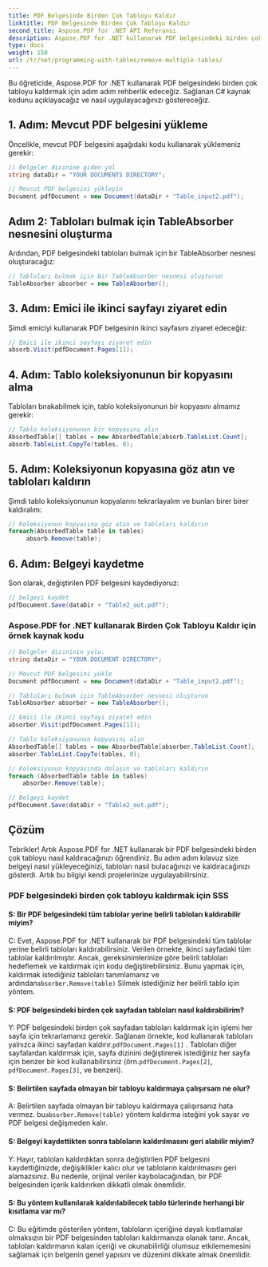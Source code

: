 ```yaml
---
title: PDF Belgesinde Birden Çok Tabloyu Kaldır
linktitle: PDF Belgesinde Birden Çok Tabloyu Kaldır
second_title: Aspose.PDF for .NET API Referansı
description: Aspose.PDF for .NET kullanarak PDF belgesindeki birden çok tabloyu nasıl kaldıracağınızı öğrenin.
type: docs
weight: 150
url: /tr/net/programming-with-tables/remove-multiple-tables/
---
```

Bu öğreticide, Aspose.PDF for .NET kullanarak PDF belgesindeki birden çok tabloyu kaldırmak için adım adım rehberlik edeceğiz. Sağlanan C# kaynak kodunu açıklayacağız ve nasıl uygulayacağınızı göstereceğiz.

## 1. Adım: Mevcut PDF belgesini yükleme
Öncelikle, mevcut PDF belgesini aşağıdaki kodu kullanarak yüklemeniz gerekir:

```csharp
// Belgeler dizinine giden yol
string dataDir = "YOUR DOCUMENTS DIRECTORY";

// Mevcut PDF belgesini yükleyin
Document pdfDocument = new Document(dataDir + "Table_input2.pdf");
```

## Adım 2: Tabloları bulmak için TableAbsorber nesnesini oluşturma
Ardından, PDF belgesindeki tabloları bulmak için bir TableAbsorber nesnesi oluşturacağız:

```csharp
// Tabloları bulmak için bir TableAbsorber nesnesi oluşturun
TableAbsorber absorber = new TableAbsorber();
```

## 3. Adım: Emici ile ikinci sayfayı ziyaret edin
Şimdi emiciyi kullanarak PDF belgesinin ikinci sayfasını ziyaret edeceğiz:

```csharp
// Emici ile ikinci sayfayı ziyaret edin
absorb.Visit(pdfDocument.Pages[1]);
```

## 4. Adım: Tablo koleksiyonunun bir kopyasını alma
Tabloları bırakabilmek için, tablo koleksiyonunun bir kopyasını almamız gerekir:

```csharp
// Tablo koleksiyonunun bir kopyasını alın
AbsorbedTable[] tables = new AbsorbedTable[absorb.TableList.Count];
absorb.TableList.CopyTo(tables, 0);
```

## 5. Adım: Koleksiyonun kopyasına göz atın ve tabloları kaldırın
Şimdi tablo koleksiyonunun kopyalarını tekrarlayalım ve bunları birer birer kaldıralım:

```csharp
// Koleksiyonun kopyasına göz atın ve tabloları kaldırın
foreach(AbsorbedTable table in tables)
     absorb.Remove(table);
```

## 6. Adım: Belgeyi kaydetme
Son olarak, değiştirilen PDF belgesini kaydediyoruz:

```csharp
// belgeyi kaydet
pdfDocument.Save(dataDir + "Table2_out.pdf");
```

### Aspose.PDF for .NET kullanarak Birden Çok Tabloyu Kaldır için örnek kaynak kodu

```csharp
// Belgeler dizininin yolu.
string dataDir = "YOUR DOCUMENT DIRECTORY";

// Mevcut PDF belgesini yükle
Document pdfDocument = new Document(dataDir + "Table_input2.pdf");

// Tabloları bulmak için TableAbsorber nesnesi oluşturun
TableAbsorber absorber = new TableAbsorber();

// Emici ile ikinci sayfayı ziyaret edin
absorber.Visit(pdfDocument.Pages[1]);

// Tablo koleksiyonunun kopyasını alın
AbsorbedTable[] tables = new AbsorbedTable[absorber.TableList.Count];
absorber.TableList.CopyTo(tables, 0);

// Koleksiyonun kopyasında dolaşın ve tabloları kaldırın
foreach (AbsorbedTable table in tables)
	absorber.Remove(table);

// Belgeyi kaydet
pdfDocument.Save(dataDir + "Table2_out.pdf");
```

## Çözüm
Tebrikler! Artık Aspose.PDF for .NET kullanarak bir PDF belgesindeki birden çok tabloyu nasıl kaldıracağınızı öğrendiniz. Bu adım adım kılavuz size belgeyi nasıl yükleyeceğinizi, tabloları nasıl bulacağınızı ve kaldıracağınızı gösterdi. Artık bu bilgiyi kendi projelerinize uygulayabilirsiniz.

### PDF belgesindeki birden çok tabloyu kaldırmak için SSS

#### S: Bir PDF belgesindeki tüm tablolar yerine belirli tabloları kaldırabilir miyim?

 C: Evet, Aspose.PDF for .NET kullanarak bir PDF belgesindeki tüm tablolar yerine belirli tabloları kaldırabilirsiniz. Verilen örnekte, ikinci sayfadaki tüm tablolar kaldırılmıştır. Ancak, gereksinimlerinize göre belirli tabloları hedeflemek ve kaldırmak için kodu değiştirebilirsiniz. Bunu yapmak için, kaldırmak istediğiniz tabloları tanımlamanız ve ardından`absorber.Remove(table)` Silmek istediğiniz her belirli tablo için yöntem.

#### S: PDF belgesindeki birden çok sayfadan tabloları nasıl kaldırabilirim?

 Y: PDF belgesindeki birden çok sayfadan tabloları kaldırmak için işlemi her sayfa için tekrarlamanız gerekir. Sağlanan örnekte, kod kullanarak tabloları yalnızca ikinci sayfadan kaldırır.`pdfDocument.Pages[1]` . Tabloları diğer sayfalardan kaldırmak için, sayfa dizinini değiştirerek istediğiniz her sayfa için benzer bir kod kullanabilirsiniz (örn.`pdfDocument.Pages[2]`, `pdfDocument.Pages[3]`, ve benzeri).

#### S: Belirtilen sayfada olmayan bir tabloyu kaldırmaya çalışırsam ne olur?

A: Belirtilen sayfada olmayan bir tabloyu kaldırmaya çalışırsanız hata vermez. bu`absorber.Remove(table)` yöntem kaldırma isteğini yok sayar ve PDF belgesi değişmeden kalır.

#### S: Belgeyi kaydettikten sonra tabloların kaldırılmasını geri alabilir miyim?

Y: Hayır, tabloları kaldırdıktan sonra değiştirilen PDF belgesini kaydettiğinizde, değişiklikler kalıcı olur ve tabloların kaldırılmasını geri alamazsınız. Bu nedenle, orijinal veriler kaybolacağından, bir PDF belgesinden içerik kaldırırken dikkatli olmak önemlidir.

#### S: Bu yöntem kullanılarak kaldırılabilecek tablo türlerinde herhangi bir kısıtlama var mı?

C: Bu eğitimde gösterilen yöntem, tabloların içeriğine dayalı kısıtlamalar olmaksızın bir PDF belgesinden tabloları kaldırmanıza olanak tanır. Ancak, tabloları kaldırmanın kalan içeriği ve okunabilirliği olumsuz etkilememesini sağlamak için belgenin genel yapısını ve düzenini dikkate almak önemlidir.